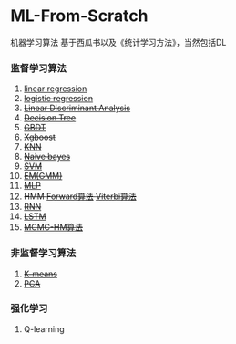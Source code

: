 # ML-From-Scratch
机器学习算法 基于西瓜书以及《统计学习方法》，当然包括DL


### 监督学习算法

1. ~~[linear regression](https://github.com/HadXu/ML-From-Scratch/blob/master/线性回归.ipynb)~~
2. ~~[logistic regression](https://github.com/HadXu/ML-From-Scratch/blob/master/对数几率回归.ipynb)~~
3. ~~[Linear Discriminant Analysis](https://github.com/HadXu/ML-From-Scratch/blob/master/线性判别分析LDA.ipynb)~~
4. ~~[Decision Tree](https://github.com/HadXu/ML-From-Scratch/blob/master/Decision%20Tree%20for%20Classification%20And%20Regression.ipynb)~~
5. ~~[GBDT](https://github.com/HadXu/ML-From-Scratch/blob/master/GBDT%20梯度提升.ipynb)~~
6. ~~[Xgboost](https://github.com/HadXu/ML-From-Scratch/blob/master/Xgboost%20算法.ipynb)~~
7. ~~[KNN](https://github.com/HadXu/ML-From-Scratch/blob/master/KNN.ipynb)~~
8. ~~[Naive bayes](https://github.com/HadXu/ML-From-Scratch/blob/master/Naive%20Bayes.ipynb)~~
9. ~~[SVM](https://github.com/HadXu/ML-From-Scratch/blob/master/SVM%20SMO.ipynb)~~
10. ~~[EM(GMM)](https://github.com/HadXu/ML-From-Scratch/blob/master/GaussianMixtureModel.ipynb)~~
11. ~~[MLP](https://github.com/HadXu/ML-From-Scratch/blob/master/utils/MLP.ipynb)~~
12. ~~HMM [Forward算法](https://github.com/HadXu/ML-From-Scratch/blob/master/HMM_forward.py) [Viterbi算法](https://github.com/HadXu/ML-From-Scratch/blob/master/Viterbi.py)~~
13. ~~[RNN](https://github.com/HadXu/ML-From-Scratch/blob/master/utils/Simple%20RNN.ipynb)~~
14. ~~[LSTM]()~~
15. ~~[MCMC-HM算法]()~~


### 非监督学习算法

1. ~~[K-means](https://github.com/HadXu/ML-From-Scratch/blob/master/K-means算法.ipynb)~~
2. ~~[PCA](https://github.com/HadXu/ML-From-Scratch/blob/master/PCA.ipynb)~~


### 强化学习

1. Q-learning

